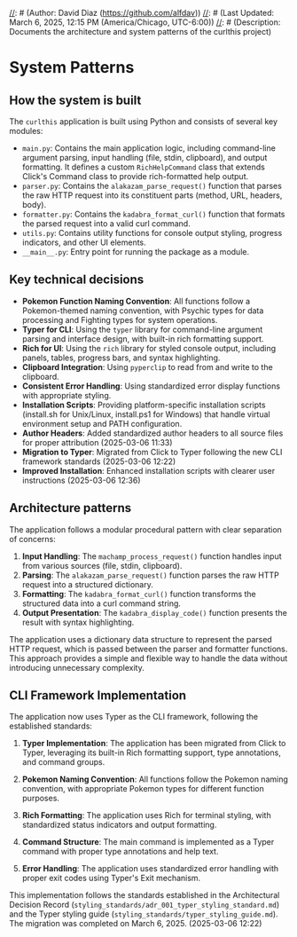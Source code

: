 [//]: # (File: systemPatterns.md)
[//]: # (Author: David Diaz (https://github.com/alfdav))
[//]: # (Last Updated: March 6, 2025, 12:15 PM (America/Chicago, UTC-6:00))
[//]: # (Description: Documents the architecture and system patterns of the curlthis project)

# System Patterns

## How the system is built

The `curlthis` application is built using Python and consists of several key modules:

*   `main.py`: Contains the main application logic, including command-line argument parsing, input handling (file, stdin, clipboard), and output formatting. It defines a custom `RichHelpCommand` class that extends Click's Command class to provide rich-formatted help output.
*   `parser.py`: Contains the `alakazam_parse_request()` function that parses the raw HTTP request into its constituent parts (method, URL, headers, body).
*   `formatter.py`: Contains the `kadabra_format_curl()` function that formats the parsed request into a valid curl command.
*   `utils.py`: Contains utility functions for console output styling, progress indicators, and other UI elements.
*   `__main__.py`: Entry point for running the package as a module.

## Key technical decisions

*   **Pokemon Function Naming Convention**: All functions follow a Pokemon-themed naming convention, with Psychic types for data processing and Fighting types for system operations.
*   **Typer for CLI**: Using the `typer` library for command-line argument parsing and interface design, with built-in rich formatting support.
*   **Rich for UI**: Using the `rich` library for styled console output, including panels, tables, progress bars, and syntax highlighting.
*   **Clipboard Integration**: Using `pyperclip` to read from and write to the clipboard.
*   **Consistent Error Handling**: Using standardized error display functions with appropriate styling.
*   **Installation Scripts**: Providing platform-specific installation scripts (install.sh for Unix/Linux, install.ps1 for Windows) that handle virtual environment setup and PATH configuration.
*   **Author Headers**: Added standardized author headers to all source files for proper attribution (2025-03-06 11:33)
*   **Migration to Typer**: Migrated from Click to Typer following the new CLI framework standards (2025-03-06 12:22)
*   **Improved Installation**: Enhanced installation scripts with clearer user instructions (2025-03-06 12:36)

## Architecture patterns

The application follows a modular procedural pattern with clear separation of concerns:

1. **Input Handling**: The `machamp_process_request()` function handles input from various sources (file, stdin, clipboard).
2. **Parsing**: The `alakazam_parse_request()` function parses the raw HTTP request into a structured dictionary.
3. **Formatting**: The `kadabra_format_curl()` function transforms the structured data into a curl command string.
4. **Output Presentation**: The `kadabra_display_code()` function presents the result with syntax highlighting.

The application uses a dictionary data structure to represent the parsed HTTP request, which is passed between the parser and formatter functions. This approach provides a simple and flexible way to handle the data without introducing unnecessary complexity.

## CLI Framework Implementation

The application now uses Typer as the CLI framework, following the established standards:

1. **Typer Implementation**: The application has been migrated from Click to Typer, leveraging its built-in Rich formatting support, type annotations, and command groups.

2. **Pokemon Naming Convention**: All functions follow the Pokemon naming convention, with appropriate Pokemon types for different function purposes.

3. **Rich Formatting**: The application uses Rich for terminal styling, with standardized status indicators and output formatting.

4. **Command Structure**: The main command is implemented as a Typer command with proper type annotations and help text.

5. **Error Handling**: The application uses standardized error handling with proper exit codes using Typer's Exit mechanism.

This implementation follows the standards established in the Architectural Decision Record (`styling_standards/adr_001_typer_styling_standard.md`) and the Typer styling guide (`styling_standards/typer_styling_guide.md`). The migration was completed on March 6, 2025. (2025-03-06 12:22)